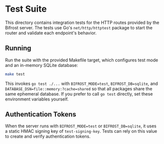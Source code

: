 # Test Suite

This directory contains integration tests for the HTTP routes provided by the Bifrost server. The tests use Go's `net/http/httptest` package to start the router and validate each endpoint's behavior.

## Running

Run the suite with the provided Makefile target, which configures test mode and
an in-memory SQLite database:

```bash
make test
```

This invokes `go test ./...` with `BIFROST_MODE=test`, `BIFROST_DB=sqlite`, and
`DATABASE_DSN=file::memory:?cache=shared` so that all packages share the same
ephemeral database. If you prefer to call `go test` directly, set these
environment variables yourself.

## Authentication Tokens

When the server runs with `BIFROST_MODE=test` or `BIFROST_DB=sqlite`, it uses a
static HMAC signing key of `test-signing-key`. Tests can rely on this value to
create and verify authentication tokens.
